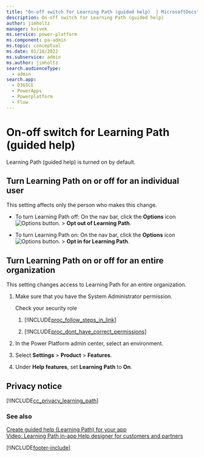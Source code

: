 ```yaml
---
title: "On-off switch for Learning Path (guided help)  | MicrosoftDocs"
description: On-off switch for Learning Path (guided help) 
author: jimholtz
manager: kvivek
ms.service: power-platform
ms.component: pa-admin
ms.topic: conceptual
ms.date: 01/18/2022
ms.subservice: admin
ms.author: jimholtz
search.audienceType: 
  - admin
search.app:
  - D365CE
  - PowerApps
  - Powerplatform
  - Flow
---
```

# On-off switch for Learning Path (guided help)

Learning Path (guided help) is turned on by default.  
  
## Turn Learning Path on or off for an individual user  
 This setting affects only the person who makes this change.  
  
-   To turn Learning Path off: On the nav bar, click the **Options**  icon ![Options button.](../admin/media/optionsbutton.png "Options button") > **Opt out of Learning Path**.  
  
-   To turn Learning Path on: On the nav bar, click the **Options**  icon ![Options button.](../admin/media/optionsbutton.png "Options button") > **Opt in for Learning Path**.  
  
## Turn Learning Path on or off for an entire organization  
This setting changes access to Learning Path for an entire organization. 
  
1. Make sure that you have the System Administrator permission.
  
    Check your security role  
  
   1. [!INCLUDE[proc_follow_steps_in_link](../includes/proc-follow-steps-in-link.md)]  
  
   2. [!INCLUDE[proc_dont_have_correct_permissions](../includes/proc-dont-have-correct-permissions.md)]  
  
2. In the Power Platform admin center, select an environment. 

3. Select **Settings** > **Product** > **Features**.  
  
4. Under **Help features**, set **Learning Path** to **On**.
  
<a name="BKMK_Privacy"></a>   
## Privacy notice  
[!INCLUDE[cc_privacy_learning_path](../includes/cc-privacy-learning-path.md)]
  
### See also  
 [Create guided help (Learning Path) for your app](/powerapps/maker/model-driven-apps/create-guided-help-learning-path)   
 [Video: Learning Path in-app Help designer for customers and partners](https://go.microsoft.com/fwlink/p/?linkid=723184)


[!INCLUDE[footer-include](../includes/footer-banner.md)]